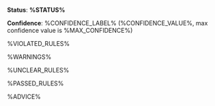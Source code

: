 **Status**: **%STATUS%**

**Confidence**: %CONFIDENCE_LABEL% (%CONFIDENCE_VALUE%, max confidence value is %MAX_CONFIDENCE%)

%VIOLATED_RULES%

%WARNINGS%

%UNCLEAR_RULES%

%PASSED_RULES%

%ADVICE%

